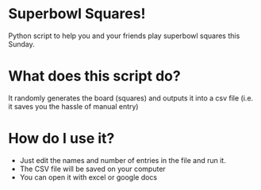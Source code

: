Superbowl Squares!
=================
Python script to help you and your friends play superbowl squares this Sunday.


What does this script do?
========================
It randomly generates the board (squares) and outputs it into a csv file
(i.e. it saves you the hassle of manual entry)

How do I use it?
=================
- Just edit the names and number of entries in the file and run it.
- The CSV file will be saved on your computer
- You can open it with excel or google docs
